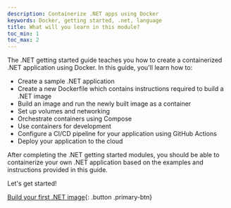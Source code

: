 ```yaml
---
description: Containerize .NET apps using Docker
keywords: Docker, getting started, .net, language
title: What will you learn in this module?
toc_min: 1
toc_max: 2
---
```


The .NET getting started guide teaches you how to create a containerized .NET application using Docker. In this guide, you'll learn how to:

* Create a sample .NET application
* Create a new Dockerfile which contains instructions required to build a .NET image
* Build an image and run the newly built image as a container
* Set up volumes and networking
* Orchestrate containers using Compose
* Use containers for development
* Configure a CI/CD pipeline for your application using GitHub Actions
* Deploy your application to the cloud

After completing the .NET getting started modules, you should be able to containerize your own .NET application based on the examples and instructions provided in this guide.

Let's get started!

[Build your first .NET image](build-images.md){: .button .primary-btn}
